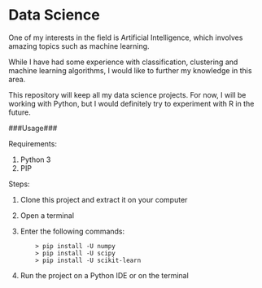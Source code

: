 # Data Science

One of my interests in the field is Artificial Intelligence, which involves amazing topics such as machine learning. 

While I have had some experience with classification, clustering and machine learning algorithms, I would like to further my knowledge in this area.

This repository will keep all my data science projects. For now, I will be working with Python, but I would definitely try to experiment with R in the future.

###Usage###

Requirements:

1. Python 3
2. PIP

Steps:

1. Clone this project and extract it on your computer
2. Open a terminal
3. Enter the following commands:

	```
		> pip install -U numpy
		> pip install -U scipy
		> pip install -U scikit-learn
	```

4. Run the project on a Python IDE or on the terminal
